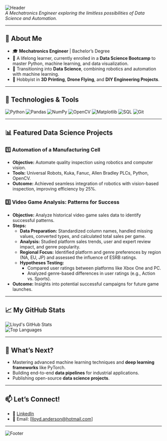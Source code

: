 ![Header](https://i.imgur.com/nJok7gp.png)  
*A Mechatronics Engineer exploring the limitless possibilities of Data Science and Automation.*

---

## 🌟 **About Me**

- 🎓 **Mechatronics Engineer** | Bachelor’s Degree
- 🌟 A lifelong learner, currently enrolled in a **Data Science Bootcamp** to master Python, machine learning, and data visualization.
- 🤖 Transitioning into **Data Science**, combining robotics and automation with machine learning.
- 🎨 Hobbyist in **3D Printing**, **Drone Flying**, and **DIY Engineering Projects**.

---

## 🧰 **Technologies & Tools**

![Python](https://img.shields.io/badge/Python-3776AB?style=for-the-badge&logo=python&logoColor=white)
![Pandas](https://img.shields.io/badge/Pandas-150458?style=for-the-badge&logo=pandas&logoColor=white)
![NumPy](https://img.shields.io/badge/NumPy-013243?style=for-the-badge&logo=numpy&logoColor=white)
![OpenCV](https://img.shields.io/badge/OpenCV-5C3EE8?style=for-the-badge&logo=opencv&logoColor=white)
![Matplotlib](https://img.shields.io/badge/Matplotlib-005571?style=for-the-badge&logo=matplotlib&logoColor=white)
![SQL](https://img.shields.io/badge/SQL-003B57?style=for-the-badge&logo=sqlite&logoColor=white)
![Git](https://img.shields.io/badge/Git-F05032?style=for-the-badge&logo=git&logoColor=white)

---

## 📊 **Featured Data Science Projects**

### 1️⃣ **Automation of a Manufacturing Cell**
- **Objective:** Automate quality inspection using robotics and computer vision.  
- **Tools:** Universal Robots, Kuka, Fanuc, Allen Bradley PLCs, Python, OpenCV.  
- **Outcome:** Achieved seamless integration of robotics with vision-based inspection, improving efficiency by 25%.

### 3️⃣ **Video Game Analysis: Patterns for Success**
- **Objective:** Analyze historical video game sales data to identify successful patterns.  
- **Steps:**
  - **Data Preparation:** Standardized column names, handled missing values, converted types, and calculated total sales per game.
  - **Analysis:** Studied platform sales trends, user and expert review impact, and genre popularity.  
  - **Regional Focus:** Identified platform and genre preferences by region (NA, EU, JP) and assessed the influence of ESRB ratings.
  - **Hypotheses Testing:**
    - Compared user ratings between platforms like Xbox One and PC.
    - Analyzed genre-based differences in user ratings (e.g., Action vs. Sports).
- **Outcome:** Insights into potential successful campaigns for future game launches.

---

## 📈 **My GitHub Stats**

![Lloyd's GitHub Stats](https://github-readme-stats.vercel.app/api?username=YourUsername&show_icons=true&theme=radical)  
![Top Languages](https://github-readme-stats.vercel.app/api/top-langs/?username=YourUsername&layout=compact&theme=radical)

---

## 🌱 **What’s Next?**
- Mastering advanced machine learning techniques and **deep learning frameworks** like PyTorch.
- Building end-to-end **data pipelines** for industrial applications.
- Publishing open-source **data science projects**.

---

## 📫 **Let’s Connect!**

- 💼 [LinkedIn](https://www.linkedin.com/in/lloydbanderson/)  
- 📧 Email: [lloyd.anderson@hotmail.com]  

---

![Footer](https://i.imgur.com/l6ORF6T.png)
